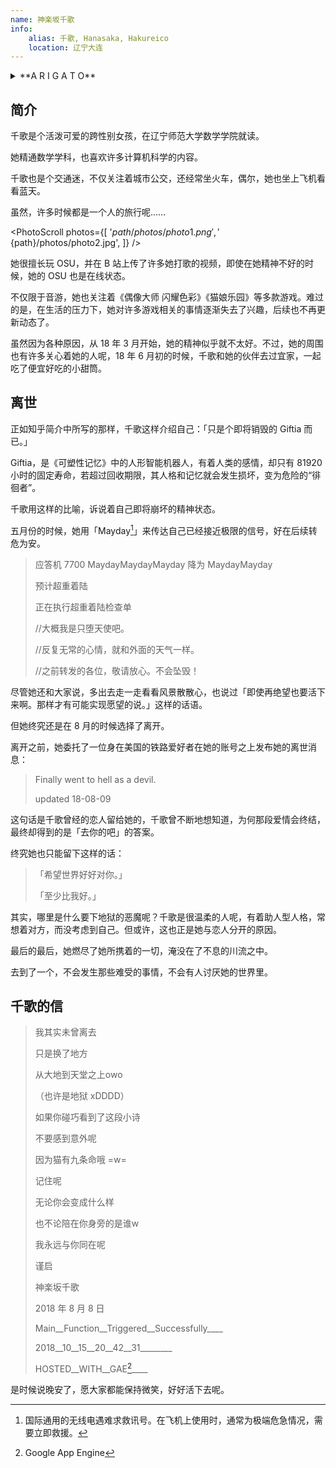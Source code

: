 ```yaml
---
name: 神楽坂千歌
info:
    alias: 千歌, Hanasaka, Hakureico
    location: 辽宁大连
---
```


<details>
<summary>**A R I G A T O**</summary>
> こんなちいさな星座なのに
>
> 明明我只是一个如此渺小的星座
> 
> ココにいたこと 気付いてくれて
> 
> 存在于这里 你却能注意到
> 
> ありがとう
> 
> 谢谢你
</details>

## 简介

千歌是个活泼可爱的跨性别女孩，在辽宁师范大学数学学院就读。

她精通数学学科，也喜欢许多计算机科学的内容。

千歌也是个交通迷，不仅关注着城市公交，还经常坐火车，偶尔，她也坐上飞机看看蓝天。

虽然，许多时候都是一个人的旅行呢……

<PhotoScroll photos={[
    '${path}/photos/photo1.png',
    '${path}/photos/photo2.jpg',
]} />

她很擅长玩 OSU，并在 B 站上传了许多她打歌的视频，即使在她精神不好的时候，她的 OSU 也是在线状态。

不仅限于音游，她也关注着《偶像大师 闪耀色彩》《猫娘乐园》等多款游戏。难过的是，在生活的压力下，她对许多游戏相关的事情逐渐失去了兴趣，后续也不再更新动态了。

虽然因为各种原因，从 18 年 3 月开始，她的精神似乎就不太好。不过，她的周围也有许多关心着她的人呢，18 年 6 月初的时候，千歌和她的伙伴去过宜家，一起吃了便宜好吃的小甜筒。

## 离世

正如知乎简介中所写的那样，千歌这样介绍自己：「只是个即将销毁的 Giftia 而已。」

Giftia，是《可塑性记忆》中的人形智能机器人，有着人类的感情，却只有 81920 小时的固定寿命，若超过回收期限，其人格和记忆就会发生损坏，变为危险的“徘徊者”。

千歌用这样的比喻，诉说着自己即将崩坏的精神状态。

五月份的时候，她用「Mayday[^1]」来传达自己已经接近极限的信号，好在后续转危为安。

> 应答机 7700 MaydayMaydayMayday 降为 MaydayMayday
> 
> 预计超重着陆
> 
> 正在执行超重着陆检查单
> 
> //大概我是只堕天使吧。
> 
> //反复无常的心情，就和外面的天气一样。
> 
> //之前转发的各位，敬请放心。不会坠毁！

尽管她还和大家说，多出去走一走看看风景散散心，也说过「即使再绝望也要活下来啊。那样才有可能实现愿望的说。」这样的话语。

但她终究还是在 8 月的时候选择了离开。

离开之前，她委托了一位身在美国的铁路爱好者在她的账号之上发布她的离世消息：

> Finally went to hell as a devil.
> 
> updated 18-08-09

这句话是千歌曾经的恋人留给她的，千歌曾不断地想知道，为何那段爱情会终结，最终却得到的是「去你的吧」的答案。

终究她也只能留下这样的话：

> 「希望世界好好对你。」
>
> 「至少比我好。」

其实，哪里是什么要下地狱的恶魔呢？千歌是很温柔的人呢，有着助人型人格，常想着对方，而没考虑到自己。但或许，这也正是她与恋人分开的原因。

最后的最后，她燃尽了她所携着的一切，淹没在了不息的川流之中。

去到了一个，不会发生那些难受的事情，不会有人讨厌她的世界里。

## 千歌的信

> 我其实未曾离去
> 
> 只是换了地方 
> 
> 从大地到天堂之上owo
> 
> （也许是地狱 xDDDD）
> 
> 如果你碰巧看到了这段小诗
> 
> 不要感到意外呢
> 
> 因为猫有九条命哦 =w=
> 
> 记住呢
> 
> 无论你会变成什么样
> 
> 也不论陪在你身旁的是谁w
> 
> 我永远与你同在呢
> 
> 谨启
> 
> 神楽坂千歌
> 
> 2018 年 8 月 8 日
> 
> Main__Function__Triggered__Successfully____
> 
> 2018__10__15__20__42__31________
> 
> HOSTED__WITH__GAE[^2]____

是时候说晚安了，愿大家都能保持微笑，好好活下去呢。

[^1]: 国际通用的无线电遇难求救讯号。在飞机上使用时，通常为极端危急情况，需要立即救援。

[^2]: Google App Engine
